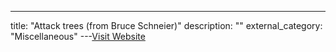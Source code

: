 ---
title: "Attack trees (from Bruce Schneier)"
description: ""
external_category: "Miscellaneous"
---[Visit Website](https://www.schneier.com/academic/archives/1999/12/attack_trees.html)

